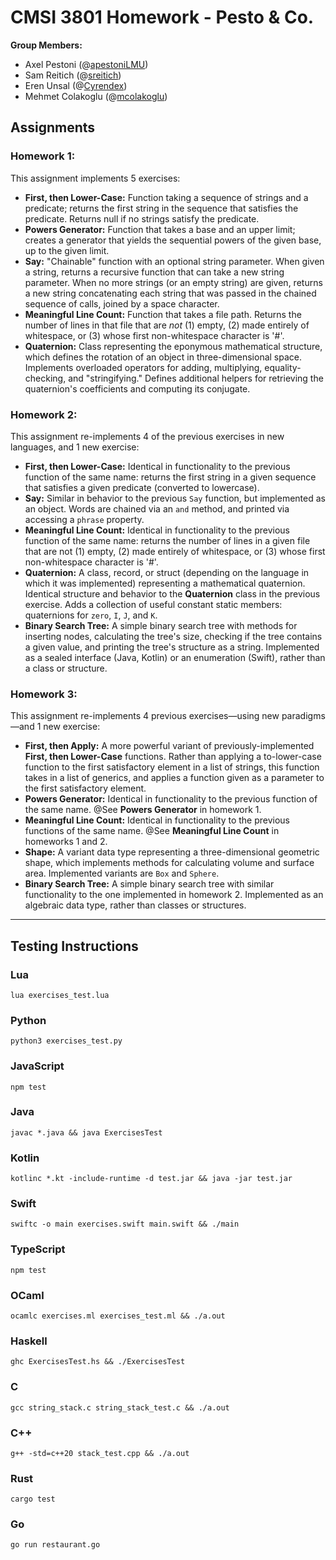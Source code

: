 # CMSI 3801 Homework - Pesto & Co.

**Group Members:** 

* Axel Pestoni (@[apestoniLMU](https://github.com/apestoniLMU))
* Sam Reitich (@[sreitich](https://github.com/sreitich))
* Eren Unsal (@[Cyrendex](https://github.com/Cyrendex))
* Mehmet Colakoglu (@[mcolakoglu](https://github.com/Mehmet-Colak))



## Assignments



### **Homework 1:**

This assignment implements 5 exercises: 
* **First, then Lower-Case:** Function taking a sequence of strings and a predicate; returns the first string in the sequence that satisfies the predicate. Returns null if no strings satisfy the predicate.
* **Powers Generator:** Function that takes a base and an upper limit; creates a generator that yields the sequential powers of the given base, up to the given limit.
* **Say:** "Chainable" function with an optional string parameter. When given a string, returns a recursive function that can take a new string parameter. When no more strings (or an empty string) are given, returns a new string concatenating each string that was passed in the chained sequence of calls, joined by a space character.
* **Meaningful Line Count:** Function that takes a file path. Returns the number of lines in that file that are *not* (1) empty, (2) made entirely of whitespace, or (3) whose first non-whitespace character is '#'.
* **Quaternion:** Class representing the eponymous mathematical structure, which defines the rotation of an object in three-dimensional space. Implements overloaded operators for adding, multiplying, equality-checking, and "stringifying." Defines additional helpers for retrieving the quaternion's coefficients and computing its conjugate.

### Homework 2:

This assignment re-implements 4 of the previous exercises in new languages, and 1 new exercise:

* **First, then Lower-Case:** Identical in functionality to the previous function of the same name: returns the first string in a given sequence that satisfies a given predicate (converted to lowercase).
* **Say:** Similar in behavior to the previous `Say` function, but implemented as an object. Words are chained via an `and` method, and printed via accessing a `phrase` property.
* **Meaningful Line Count:** Identical in functionality to the previous function of the same name: returns the number of lines in a given file that are not (1) empty, (2) made entirely of whitespace, or (3) whose first non-whitespace character is '#'.
* **Quaternion:** A class, record, or struct (depending on the language in which it was implemented) representing a mathematical quaternion. Identical structure and behavior to the **Quaternion** class in the previous exercise. Adds a collection of useful constant static members: quaternions for `zero`, `I`, `J`, and `K`. 
* **Binary Search Tree:** A simple binary search tree with methods for inserting nodes, calculating the tree's size, checking if the tree contains a given value, and printing the tree's structure as a string. Implemented as a sealed interface (Java, Kotlin) or an enumeration (Swift), rather than a class or structure.

### Homework 3:

This assignment re-implements 4 previous exercises—using new paradigms—and 1 new exercise:

* **First, then Apply:** A more powerful variant of previously-implemented **First, then Lower-Case** functions. Rather than applying a to-lower-case function to the first satisfactory element in a list of strings, this function takes in a list of generics, and applies a function given as a parameter to the first satisfactory element.
* **Powers Generator:** Identical in functionality to the previous function of the same name. @See **Powers Generator** in homework 1.
* **Meaningful Line Count:** Identical in functionality to the previous functions of the same name. @See **Meaningful Line Count** in homeworks 1 and 2.
* **Shape:** A variant data type representing a three-dimensional geometric shape, which implements methods for calculating volume and surface area. Implemented variants are `Box` and `Sphere`. 
* **Binary Search Tree:** A simple binary search tree with similar functionality to the one implemented in homework 2. Implemented as an algebraic data type, rather than classes or structures.

------



## Testing Instructions
### Lua

```
lua exercises_test.lua
```

### Python

```
python3 exercises_test.py
```

### JavaScript

```
npm test
```

### Java

```
javac *.java && java ExercisesTest
```

### Kotlin

```
kotlinc *.kt -include-runtime -d test.jar && java -jar test.jar
```

### Swift

```
swiftc -o main exercises.swift main.swift && ./main
```

### TypeScript

```
npm test
```

### OCaml

```
ocamlc exercises.ml exercises_test.ml && ./a.out
```

### Haskell

```
ghc ExercisesTest.hs && ./ExercisesTest
```

### C

```
gcc string_stack.c string_stack_test.c && ./a.out
```

### C++

```
g++ -std=c++20 stack_test.cpp && ./a.out
```

### Rust

```
cargo test
```

### Go

```
go run restaurant.go
```
